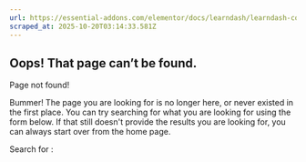 ```yaml
---
url: https://essential-addons.com/elementor/docs/learndash/learndash-course-carousel/
scraped_at: 2025-10-20T03:14:33.581Z
---
```


## Oops! That page can’t be found.

Page not found!

Bummer! The page you are looking for is no longer here, or never existed in the first place. You can try searching for what you are looking for using the form below. If that still doesn't provide the results you are looking for, you can always start over from the home page.

Search for :
